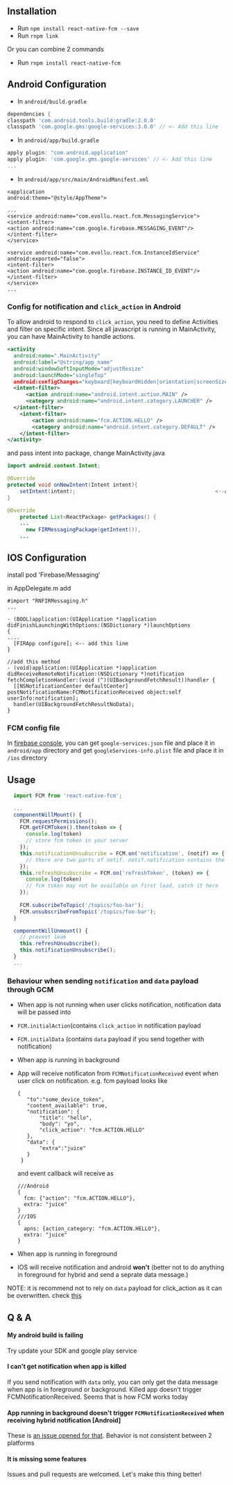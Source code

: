 ## Installation

- Run `npm install react-native-fcm --save`
- Run `rnpm link`

Or you can combine 2 commands
- Run `rnpm install react-native-fcm`

## Android Configuration

- In `android/build.gradle`
```gradle
dependencies {
classpath 'com.android.tools.build:gradle:2.0.0'
classpath 'com.google.gms:google-services:3.0.0' // <- Add this line
```

- In `android/app/build.gradle`
```gradle
apply plugin: "com.android.application"
apply plugin: 'com.google.gms.google-services' // <- Add this line
...
```

- In `android/app/src/main/AndroidManifest.xml`

```
<application
android:theme="@style/AppTheme">

...
<service android:name="com.evollu.react.fcm.MessagingService">
<intent-filter>
<action android:name="com.google.firebase.MESSAGING_EVENT"/>
</intent-filter>
</service>

<service android:name="com.evollu.react.fcm.InstanceIdService" android:exported="false">
<intent-filter>
<action android:name="com.google.firebase.INSTANCE_ID_EVENT"/>
</intent-filter>
</service>
...
```
### Config for notification and `click_action` in Android
To allow android to respond to `click_action`, you need to define Activities and filter on specific intent. Since all javascript is running in MainActivity, you can have MainActivity to handle actions.
```xml
<activity
  android:name=".MainActivity"
  android:label="@string/app_name"
  android:windowSoftInputMode="adjustResize"
  android:launchMode="singleTop"                                          <--add this line to reuse MainActivity
  android:configChanges="keyboard|keyboardHidden|orientation|screenSize">
  <intent-filter>
      <action android:name="android.intent.action.MAIN" />
      <category android:name="android.intent.category.LAUNCHER" />
  </intent-filter>
    <intent-filter>                                                       <--add this line
        <action android:name="fcm.ACTION.HELLO" />                        <--add this line, name should match click_action
        <category android:name="android.intent.category.DEFAULT" />       <--add this line
    </intent-filter>                                                      <--add this line
</activity>
```
and pass intent into package, change MainActivity.java
```java
import android.content.Intent;                                            <--add this line next to the other imports

@Override                                                                 <--add this line
protected void onNewIntent(Intent intent){                                <--add this line
    setIntent(intent);                                             <--add this line to update intent on notification click
}                                                                         <--add this line

@Override
    protected List<ReactPackage> getPackages() {
    ...
      new FIRMessagingPackage(getIntent()),                               <--add getIntent()
    ...
```

## IOS Configuration

install pod 'Firebase/Messaging'

in AppDelegate.m add
```
#import "RNFIRMessaging.h"
...

- (BOOL)application:(UIApplication *)application didFinishLaunchingWithOptions:(NSDictionary *)launchOptions
{
....
  [FIRApp configure]; <-- add this line
}

//add this method
- (void)application:(UIApplication *)application didReceiveRemoteNotification:(NSDictionary *)notification fetchCompletionHandler:(void (^)(UIBackgroundFetchResult))handler {
  [[NSNotificationCenter defaultCenter] postNotificationName:FCMNotificationReceived object:self userInfo:notification];
  handler(UIBackgroundFetchResultNoData);
}
```


### FCM config file
In [firebase console](https://console.firebase.google.com/), you can get `google-services.json` file and place it in `android/app` directory and get `googleServices-info.plist` file and place it in `/ios` directory

## Usage

```javascript
  import FCM from 'react-native-fcm';

  ...
  componentWillMount() {
    FCM.requestPermissions();
    FCM.getFCMToken().then(token => {
      console.log(token)
      // store fcm token in your server
    });
    this.notificationUnsubscribe = FCM.on('notification', (notif) => {
      // there are two parts of notif. notif.notification contains the notification payload, notif.data contains data payload
    });
    this.refreshUnsubscribe = FCM.on('refreshToken', (token) => {
      console.log(token)
      // fcm token may not be available on first load, catch it here
    });
    
    FCM.subscribeToTopic('/topics/foo-bar');
    FCM.unsubscribeFromTopic('/topics/foo-bar');
  }

  componentWillUnmount() {
    // prevent leak
    this.refreshUnsubscribe();
    this.notificationUnsubscribe();
  }
  ...
```

### Behaviour when sending `notification` and `data` payload through GCM
- When app is not running when user clicks notification, notification data will be passed into 
 - `FCM.initialAction`(contains `click_action` in notification payload
 - `FCM.initialData` (contains `data` payload if you send together with notification)

- When app is running in background
 - App will receive notificaton from `FCMNotificationReceived` event when user click on notification.
   e.g. fcm payload looks like
   ```
   {
      "to":"some_device_token",
      "content_available": true,
      "notification": {
          "title": "hello",
          "body": "yo",
          "click_action": "fcm.ACTION.HELLO"
      },
      "data": {
          "extra":"juice"
      }
    }
    ```
    and event callback will receive as
    ```
    ///Android
    {
      fcm: {"action": "fcm.ACTION.HELLO"},
      extra: "juice"
    }
    ///IOS
    {
      apns: {action_category: "fcm.ACTION.HELLO"},
      extra: "juice"
    }
    ```

- When app is running in foreground
 - IOS will receive notification and android **won't** (better not to do anything in foreground for hybrid and send a seprate data message.)

NOTE: it is recommend not to rely on `data` payload for click_action as it can be overwritten. check [this](http://stackoverflow.com/questions/33738848/handle-multiple-notifications-with-gcm)

## Q & A
#### My android build is failing
Try update your SDK and google play service
#### I can't get notification when app is killed
If you send notification with `data` only, you can only get the data message when app is in foreground or background. Killed app doesn't trigger FCMNotificationReceived. Seems that is how FCM works today
#### App running in background doesn't trigger `FCMNotificationReceived` when receiving hybrid notification [Android]
These is [an issue opened for that](https://github.com/google/gcm/issues/63). Behavior is not consistent between 2 platforms
#### It is missing some features
Issues and pull requests are welcomed. Let's make this thing better!

